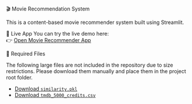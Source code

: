 🎬 Movie Recommendation System

This is a content-based movie recommender system built using Streamlit.

🔗 Live App
You can try the live demo here:  
👉 [Open Movie Recommender App](https://movie-recommendation-system-dgqyvk43vappcddikdyinzc.streamlit.app/)

📁 Required Files

The following large files are not included in the repository due to size restrictions. Please download them manually and place them in the project root folder.

- [Download `similarity.pkl`](https://drive.google.com/uc?export=download&id=173GZwn0bqnQyNpV_Afj2o4xuj_u0zzzI)
- [Download `tmdb_5000_credits.csv`](https://drive.google.com/uc?export=download&id=1j4FCtsw69CjshbyYHVAnfBRCMM4uYh4r)
